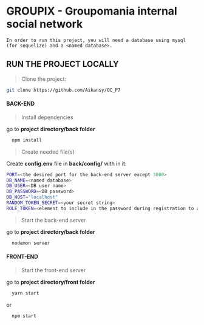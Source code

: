 # GROUPIX - Groupomania internal social network

    In order to run this project, you will need a database using mysql (for sequelize) and a <named database>.

## RUN THE PROJECT LOCALLY

> Clone the project:

```bash
git clone https://github.com/Aikansy/OC_P7
```

#### BACK-END

> Install dependencies

go to **project directory/back folder**

```bash
  npm install
```

> Create needed file(s)

Create **config.env** file in **back/config/** with in it:

```bash
PORT=<the desired port for the back-end server except 3000>
DB_NAME=<named database>
DB_USER=<DB user name>
DB_PASSWORD=<DB password>
DB_HOST="localhost"
RANDOM_TOKEN_SECRET=<your secret string>
ROLE_TOKEN=<element to include in the password during registration to allocate the admin role>
```

> Start the back-end server

go to **project directory/back folder**

```bash
  nodemon server
```

#### FRONT-END

> Start the front-end server

go to **project directory/front folder**

```bash
  yarn start
```

or

```bash
  npm start
```
